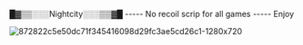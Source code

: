 █▓▒▒░░░Nightcity░░░▒▒▓█ 
----- No recoil scrip for all games -----
Enjoy 

![872822c5e50dc71f345416098d29fc3ae5cd26c1-1280x720](https://github.com/name2013/Nightcity-Norecoil-Script/assets/89548498/651ccb2a-ca0f-41a7-bb16-4462ea0822f3)
